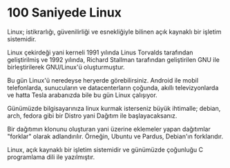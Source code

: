 # 100 Saniyede Linux

Linux; istikrarlığı, güvenilirliği ve esnekliğiyle bilinen açık kaynaklı bir işletim sistemidir.

Linux çekirdeği yani kerneli 1991 yılında Linus Torvalds tarafından geliştirilmiş ve 1992 yılında, Richard Stallman tarafından geliştirilen GNU ile birleştirilerek GNU/Linux'ü oluşturmuştur.

Bu gün Linux'ü neredeyse heryerde görebilirsiniz. Android ile mobil telefonlarda, sunucuların ve datacenterların çoğunda, akıllı televizyonlarda ve hatta Tesla arabanızda bile bu gün Linux çalışıyor.

Günümüzde bilgisayarınıza linux kurmak isterseniz büyük ihtimalle; debian, arch, fedora gibi bir Distro yani Dağıtım ile başlayacaksanız.

Bir dağıtımın klonunu oluşturan yani üzerine eklemeler yapan dağıtımlar "forklar" olarak adlandırılır. Örneğin, Ubuntu ve Pardus, Debian'ın forklarıdır. 

Linux, açık kaynaklı bir işletim sistemidir ve günümüzde çoğunluğu C programlama dili ile yazılmıştır.